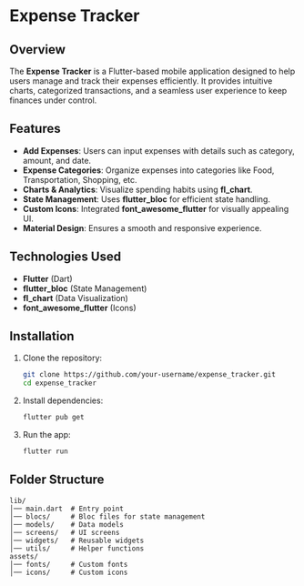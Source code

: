 # Expense Tracker

## Overview
The **Expense Tracker** is a Flutter-based mobile application designed to help users manage and track their expenses efficiently. It provides intuitive charts, categorized transactions, and a seamless user experience to keep finances under control.

## Features
- **Add Expenses**: Users can input expenses with details such as category, amount, and date.
- **Expense Categories**: Organize expenses into categories like Food, Transportation, Shopping, etc.
- **Charts & Analytics**: Visualize spending habits using **fl_chart**.
- **State Management**: Uses **flutter_bloc** for efficient state handling.
- **Custom Icons**: Integrated **font_awesome_flutter** for visually appealing UI.
- **Material Design**: Ensures a smooth and responsive experience.

## Technologies Used
- **Flutter** (Dart)
- **flutter_bloc** (State Management)
- **fl_chart** (Data Visualization)
- **font_awesome_flutter** (Icons)

## Installation
1. Clone the repository:
   ```sh
   git clone https://github.com/your-username/expense_tracker.git
   cd expense_tracker
   ```
2. Install dependencies:
   ```sh
   flutter pub get
   ```
3. Run the app:
   ```sh
   flutter run
   ```

## Folder Structure
```
lib/
│── main.dart  # Entry point
│── blocs/     # Bloc files for state management
│── models/    # Data models
│── screens/   # UI screens
│── widgets/   # Reusable widgets
│── utils/     # Helper functions
assets/
│── fonts/     # Custom fonts
│── icons/     # Custom icons
```
